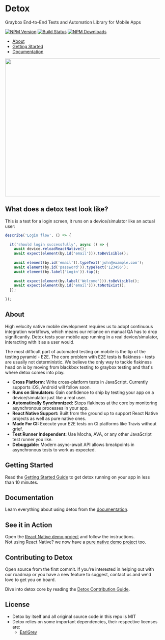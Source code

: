 # Detox

Graybox End-to-End Tests and Automation Library for Mobile Apps

[![NPM Version](https://img.shields.io/npm/v/detox.svg?style=flat)](https://www.npmjs.com/package/detox)
[![Build Status](https://travis-ci.org/wix/detox.svg?branch=master)](https://travis-ci.org/wix/detox)
[![NPM Downloads](https://img.shields.io/npm/dm/detox.svg?style=flat)](https://www.npmjs.com/package/detox)


- [About](#about)
- [Getting Started](/docs/Introduction.GettingStarted.md)
- [Documentation](/docs/README.md)

<img width="799" height="449" src="http://i.imgur.com/eoaDEYp.gif">

## What does a detox test look like?

This is a test for a login screen, it runs on a device/simulator like an actual user:

```js
describe('Login flow', () => {
    
  it('should login successfully', async () => {
    await device.reloadReactNative();
    await expect(element(by.id('email'))).toBeVisible();
      
    await element(by.id('email')).typeText('john@example.com');
    await element(by.id('password')).typeText('123456');
    await element(by.label('Login')).tap();
      
    await expect(element(by.label('Welcome'))).toBeVisible();
    await expect(element(by.id('email'))).toNotExist();
  });
  
});
```

## About

High velocity native mobile development requires us to adopt continuous integration workflows, which means our reliance on manual QA has to drop significantly. Detox tests your mobile app running in a real device/simulator, interacting with it as a user would.

The most difficult part of automated testing on mobile is the tip of the testing pyramid - E2E. The core problem with E2E tests is flakiness - tests are usually not deterministic. We believe the only way to tackle flakiness head on is by moving from blackbox testing to graybox testing and that's where detox comes into play.

* **Cross Platform:** Write cross-platform tests in JavaScript. Currently supports iOS, Android will follow soon.
* **Runs on Simulators:** Gain confidence to ship by testing your app on a device/simulator just like a real user.
* **Automatically Synchronized:** Stops flakiness at the core by monitoring asynchronous processes in your app.
* **React Native Support:** Built from the ground up to support React Native projects as well as pure native ones.
* **Made For CI:** Execute your E2E tests on CI platforms like Travis without grief. 
* **Test Runner Independent:** Use Mocha, AVA, or any other JavaScript test runner you like.
* **Debuggable:** Modern async-await API allows breakpoints in asynchronous tests to work as expected.

## Getting Started

Read the [Getting Started Guide](/docs/Introduction.GettingStarted.md) to get detox running on your app in less than 10 minutes.

## Documentation

Learn everything about using detox from the [documentation](/docs/README.md).

## See it in Action

Open the [React Native demo project](/examples/demo-react-native) and follow the instructions.<br>
Not using React Native? we now have a [pure native demo project](/examples/demo-native-ios) too.

## Contributing to Detox

Open source from the first commit. If you're interested in helping out with our roadmap or you have a new feature to suggest, contact us and we'd love to get you on board.

Dive into detox core by reading the [Detox Contribution Guide](/docs/Guide.Contributing.md).

## License

* Detox by itself and all original source code in this repo is MIT
* Detox relies on some important dependencies, their respective licenses are:
  * [EarlGrey](https://github.com/google/EarlGrey/blob/master/LICENSE)
